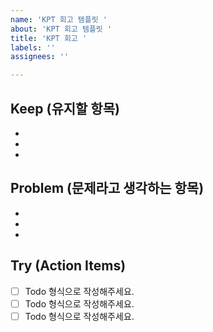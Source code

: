 ```yaml
---
name: 'KPT 회고 템플릿 '
about: 'KPT 회고 템플릿 '
title: 'KPT 회고 '
labels: ''
assignees: ''

---
```


## Keep (유지할 항목)
- 
- 
-

## Problem (문제라고 생각하는 항목)
-
-
-

## Try (Action Items)
- [ ] Todo 형식으로 작성해주세요.
- [ ] Todo 형식으로 작성해주세요.
- [ ] Todo 형식으로 작성해주세요.
